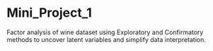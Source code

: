# Mini_Project_1
Factor analysis of wine dataset using Exploratory and Confirmatory methods to uncover latent variables and simplify data interpretation.
